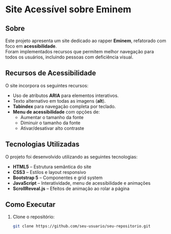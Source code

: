 # Site Acessível sobre Eminem

## Sobre
Este projeto apresenta um site dedicado ao rapper **Eminem**, refatorado com foco em **acessibilidade**.  
Foram implementados recursos que permitem melhor navegação para todos os usuários, incluindo pessoas com deficiência visual.

## Recursos de Acessibilidade
O site incorpora os seguintes recursos:

- Uso de atributos **ARIA** para elementos interativos.
- Texto alternativo em todas as imagens (**alt**).
- **Tabindex** para navegação completa por teclado.
- **Menu de acessibilidade** com opções de:
  - Aumentar o tamanho da fonte
  - Diminuir o tamanho da fonte
  - Ativar/desativar alto contraste

## Tecnologias Utilizadas
O projeto foi desenvolvido utilizando as seguintes tecnologias:

- **HTML5** – Estrutura semântica do site
- **CSS3** – Estilos e layout responsivo
- **Bootstrap 5** – Componentes e grid system
- **JavaScript** – Interatividade, menu de acessibilidade e animações
- **ScrollReveal.js** – Efeitos de animação ao rolar a página

## Como Executar
1. Clone o repositório:
   ```bash
   git clone https://github.com/seu-usuario/seu-repositorio.git
